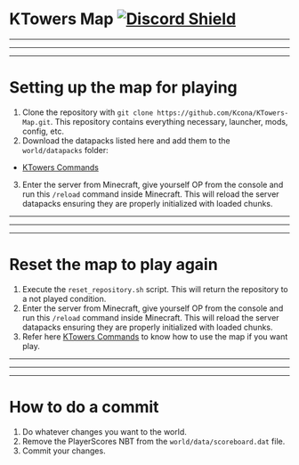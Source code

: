 # KTowers Map [<img src="https://discord.com/api/guilds/1198811434436538399/widget.png?style=shield" alt="Discord Shield"/>](https://discord.gg/nvR8RwQnVE)
---
---
---
# Setting up the map for playing
1. Clone the repository with ``git clone https://github.com/Kcona/KTowers-Map.git``. This repository contains everything necessary, launcher, mods, config, etc.
2. Download the datapacks listed here and add them to the ``world/datapacks`` folder:
- [KTowers Commands](https://github.com/Kcona/KTowers-Commands)
3. Enter the server from Minecraft, give yourself OP from the console and run this ``/reload`` command inside Minecraft. This will reload the server datapacks ensuring they are properly initialized with loaded chunks.
---
---
---
# Reset the map to play again
1. Execute the ``reset_repository.sh`` script. This will return the repository to a not played condition.
2. Enter the server from Minecraft, give yourself OP from the console and run this ``/reload`` command inside Minecraft. This will reload the server datapacks ensuring they are properly initialized with loaded chunks.
3. Refer here [KTowers Commands](https://github.com/Kcona/KTowers-Commands) to know how to use the map if you want play.
---
---
---
# How to do a commit
1. Do whatever changes you want to the world.
2. Remove the PlayerScores NBT from the ``world/data/scoreboard.dat`` file.
3. Commit your changes.
